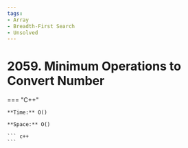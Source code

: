```yaml
---
tags:
- Array
- Breadth-First Search
- Unsolved
---
```



# 2059. Minimum Operations to Convert Number

=== "C++"

    **Time:** O()

    **Space:** O()

    ``` c++
    ```